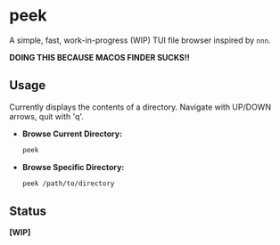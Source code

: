 # peek

A simple, fast, work-in-progress (WIP) TUI file browser inspired by `nnn`.

**DOING THIS BECAUSE MACOS FINDER SUCKS!!**

## Usage

Currently displays the contents of a directory. Navigate with UP/DOWN arrows, quit with 'q'.

*   **Browse Current Directory:**
    ```bash
    peek
    ```

*   **Browse Specific Directory:**
    ```bash
    peek /path/to/directory
    ```

## Status

**[WIP]** 
